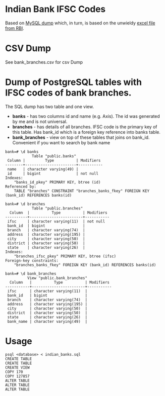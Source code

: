 # Indian Bank IFSC Codes

Based on [MySQL dump](https://github.com/snarayanank2/indian_banks) which, in turn, is based on the unwieldy [excel file from RBI](http://rbidocs.rbi.org.in/rdocs/content/docs/68774.xls).

# CSV Dump

See bank_branches.csv for csv Dump

# Dump of PostgreSQL tables with IFSC codes of bank branches.

The SQL dump has two table and one view.
* **banks** - has two columns id and name (e.g. Axis). The id was generated by me and is not universal.
* **branches** - has details of all branches. IFSC code is the primary key of this table. Has bank_id which is a foreign key reference into banks table.
* **bank_branches** - view on top of these tables that joins on bank_id. Convenient if you want to search by bank name

```
bank=# \d banks
            Table "public.banks"
 Column |         Type          | Modifiers
--------+-----------------------+-----------
 name   | character varying(49) |
 id     | bigint                | not null
Indexes:
    "banks_id_pkey" PRIMARY KEY, btree (id)
Referenced by:
    TABLE "branches" CONSTRAINT "branches_banks_fkey" FOREIGN KEY (bank_id) REFERENCES banks(id)

bank=# \d branches
            Table "public.branches"
  Column  |          Type          | Modifiers
----------+------------------------+-----------
 ifsc     | character varying(11)  | not null
 bank_id  | bigint                 |
 branch   | character varying(74)  |
 address  | character varying(195) |
 city     | character varying(50)  |
 district | character varying(50)  |
 state    | character varying(26)  |
Indexes:
    "branches_ifsc_pkey" PRIMARY KEY, btree (ifsc)
Foreign-key constraints:
    "branches_banks_fkey" FOREIGN KEY (bank_id) REFERENCES banks(id)

bank=# \d bank_branches
          View "public.bank_branches"
  Column   |          Type          | Modifiers
-----------+------------------------+-----------
 ifsc      | character varying(11)  |
 bank_id   | bigint                 |
 branch    | character varying(74)  |
 address   | character varying(195) |
 city      | character varying(50)  |
 district  | character varying(50)  |
 state     | character varying(26)  |
 bank_name | character varying(49)  |
```

# Usage

```
psql <database> < indian_banks.sql
CREATE TABLE
CREATE TABLE
CREATE VIEW
COPY 170
COPY 127857
ALTER TABLE
ALTER TABLE
ALTER TABLE
```
